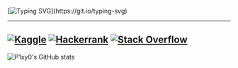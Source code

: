 [![Typing SVG](https://readme-typing-svg.herokuapp.com?font=Fira+Code&pause=1000&color=F71268&center=true&width=435&lines=comming+soon+.+.+.+.+.;Building+.+.+.+.+.+.)](https://git.io/typing-svg)


-----------------------------------------------------------------------
[![Kaggle](https://img.shields.io/badge/Kaggle-035a7d?style=for-the-badge&logo=kaggle&logoColor=white)](https://www.kaggle.com/pixy6x)
[![Hackerrank](https://img.shields.io/badge/-Hackerrank-2EC866?style=for-the-badge&logo=HackerRank&logoColor=white)](https://www.hackerrank.com/ns_chlfat)
[![Stack Overflow](https://img.shields.io/badge/-Stackoverflow-FE7A16?style=for-the-badge&logo=stack-overflow&logoColor=white)](https://stackoverflow.com/users/21217076/pixy)
-----------------------------------------------------------------------
![P1xy0's GitHub stats](https://github-readme-stats.vercel.app/api?username=P1xy0&show_icons=true&theme=onedark)

<!--
**P1xy0/P1xy0** is a ✨ _special_ ✨ repository because its `README.md` (this file) appears on your GitHub profile.

Here are some ideas to get you started:

- 🔭 I’m currently working on ...
- 🌱 I’m currently learning ...
- 👯 I’m looking to collaborate on ...
- 🤔 I’m looking for help with ...
- 💬 Ask me about ...
- 📫 How to reach me: ...
- 😄 Pronouns: ...
- ⚡ Fun fact: ...
-->
